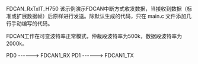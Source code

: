 FDCAN_RxTxIT_H750
该示例演示FDCAN中断方式收发数据，当接收到数据（标准或扩展数据帧）后原样进行发送。除默认生成的代码，只在 main.c 文件添加几行手动编写的代码。

FDCAN工作在可变波特率正常模式，仲裁段波特率为500k，数据段波特率为2000k。

PD0 ------> FDCAN1_RX
PD1 ------> FDCAN1_TX